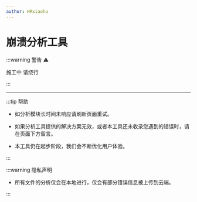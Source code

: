 ```yaml
---
author: HRxiaohu
---
```


<script setup>
import analyzer from '../components/analyzer.vue'
</script>

# 崩溃分析工具

:::warning 警告 ⚠

施工中 请绕行

:::

---

<analyzer/>

:::tip 帮助

- 如分析模块长时间未响应请刷新页面重试。

- 如果分析工具提供的解决方案无效，或者本工具还未收录您遇到的错误时，请在页面下方留言。

- 本工具仍在起步阶段，我们会不断优化用户体验。

:::

:::warning 隐私声明

- 所有文件的分析仅会在本地进行，仅会有部分错误信息被上传到云端。

:::